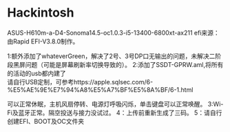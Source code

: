 # Hackintosh
ASUS-H610m-a-D4-Sonoma14.5-oc1.0.3-i5-13400-6800xt-ax211
efi来源：由Rapid EFI-V3.8.0制作。

1:额外添加了whateverGreen，解决了2号、3号DP口无输出的问题，未解决二阶段黑屏问题（可能是屏幕刷新率切换导致的）。
2:添加了SSDT-GPRW.aml,将所有的活动的usb都内建了   
请自行USB定制，可参考https://apple.sqlsec.com/6-%E5%AE%9E%E7%94%A8%E5%A7%BF%E5%8A%BF/6-1.html
    
可以正常休眠，主机风扇停转、电源灯呼吸闪烁，单击键盘可以正常唤醒。
3:Wi-Fi及蓝牙正常。隔空投送与接力没试过。
4：上传前重新生成了三码。
5：请自行创建EFI、BOOT及OC文件夹
